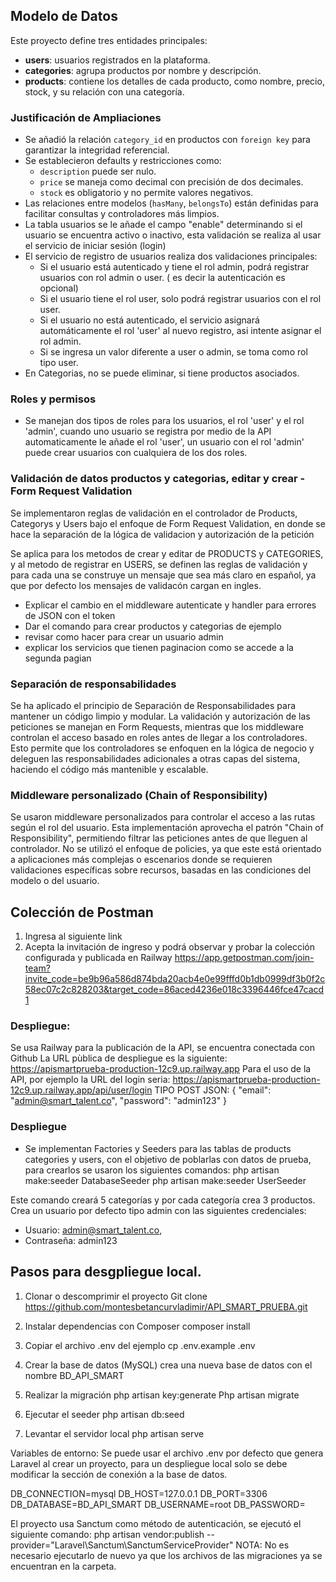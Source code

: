 ## Modelo de Datos
Este proyecto define tres entidades principales:
- **users**: usuarios registrados en la plataforma.
- **categories**: agrupa productos por nombre y descripción.
- **products**: contiene los detalles de cada producto, como nombre, precio, stock, y su relación con una categoría.

### Justificación de Ampliaciones

- Se añadió la relación `category_id` en productos con `foreign key` para garantizar la integridad referencial.
- Se establecieron defaults y restricciones como:
  - `description` puede ser nulo.
  - `price` se maneja como decimal con precisión de dos decimales.
  - `stock` es obligatorio y no permite valores negativos.
- Las relaciones entre modelos (`hasMany`, `belongsTo`) están definidas para facilitar consultas y controladores más limpios.
- La tabla usuarios se le añade el campo "enable" determinando si el usuario se encuentra activo o inactivo, esta validación se realiza al usar el servicio de iniciar sesión (login)
- El servicio de registro de usuarios realiza dos validaciones principales:
  - Si el usuario está autenticado y tiene el rol admin, podrá registrar usuarios con rol admin o user. ( es decir la autenticación es opcional)
  - Si el usuario tiene el rol user, solo podrá registrar usuarios con el rol user.
  - Si el usuario no está autenticado, el servicio asignará automáticamente el rol 'user' al nuevo registro, asi intente asignar el rol admin.
  - Si se ingresa un valor diferente a user o admin, se toma como rol tipo user.
- En Categorias, no se puede eliminar, si tiene productos asociados.

### Roles y permisos
- Se manejan dos tipos de roles para los usuarios, el rol 'user' y el rol 'admin', cuando uno usuario se registra por medio de la API automaticamente le añade el rol 'user', un usuario con el rol 'admin' puede crear usuarios con cualquiera de los dos roles.

### Validación de datos productos y categorias, editar y crear - Form Request Validation

Se implementaron reglas de validación en el controlador de Products, Categorys y Users bajo el enfoque de Form Request Validation, en donde se hace la separación de la lógica de validacion y autorización de la petición

Se aplica para los metodos de crear y editar de PRODUCTS y CATEGORIES, y al metodo de registrar en USERS, se definen las reglas de validación y para cada una se construye un mensaje que sea más claro en español, ya que por defecto los mensajes de validacón cargan en ingles.

- Explicar el cambio en el middleware autenticate y handler para errores de JSON con el token
- Dar el comando para crear productos y categorias de ejemplo
- revisar como hacer para crear un usuario admin 
- explicar los servicios que tienen paginacion como se accede a la segunda pagian

### Separación de responsabilidades

Se ha aplicado el principio de Separación de Responsabilidades para mantener un código limpio y modular. La validación y autorización de las peticiones se manejan en Form Requests, mientras que los middleware controlan el acceso basado en roles antes de llegar a los controladores. Esto permite que los controladores se enfoquen en la lógica de negocio y deleguen las responsabilidades adicionales a otras capas del sistema, haciendo el código más mantenible y escalable.

### Middleware personalizado (Chain of Responsibility)

Se usaron middleware personalizados para controlar el acceso a las rutas según el rol del usuario. Esta implementación aprovecha el patrón "Chain of Responsibility", permitiendo filtrar las peticiones antes de que lleguen al controlador. No se utilizó el enfoque de policies, ya que este está orientado a aplicaciones más complejas o escenarios donde se requieren validaciones específicas sobre recursos, basadas en las condiciones del modelo o del usuario.

## Colección de Postman
1. Ingresa al siguiente link
2. Acepta la invitación de ingreso y podrá observar y probar la colección configurada y publicada en Railway
https://app.getpostman.com/join-team?invite_code=be9b96a586d874bda20acb4e0e99fffd0b1db0999df3b0f2c58ec07c2c828203&target_code=86aced4236e018c3396446fce47cacd1

### Despliegue:
Se usa Railway para la publicación de la API, se encuentra conectada con Github
La URL pùblica de despliegue es la siguiente:
https://apismartprueba-production-12c9.up.railway.app
Para el uso de la API, por ejemplo la URL del login seria:
https://apismartprueba-production-12c9.up.railway.app/api/user/login
TIPO POST
JSON:
{
  "email": "admin@smart_talent.co",
  "password": "admin123"
}

### Despliegue
- Se implementan Factories y Seeders para las tablas de products categories y users, con el objetivo de poblarlas con datos de prueba, para crearlos se usaron los siguientes comandos:
php artisan make:seeder DatabaseSeeder
php artisan make:seeder UserSeeder

Este comando creará 5 categorías y por cada categoría crea 3 productos.
Crea un usuario por defecto tipo admin con las siguientes credenciales:
  - Usuario:  admin@smart_talent.co,
  - Contraseña: admin123

## Pasos para desgpliegue local.
1. Clonar o descomprimir el proyecto
Git clone https://github.com/montesbetancurvladimir/API_SMART_PRUEBA.git

2.  Instalar dependencias con Composer 
composer install

3. Copiar el archivo .env del ejemplo
cp .env.example .env

4. Crear la base de datos (MySQL) crea una nueva base de datos con el nombre BD_API_SMART

5. Realizar la migración
php artisan key:generate
Php artisan migrate

6. Ejecutar el seeder
php artisan db:seed

7. Levantar el servidor local
php artisan serve

Variables de entorno:
Se puede usar el archivo .env por defecto que genera Laravel al crear un proyecto, para un despliegue local solo se debe modificar la sección de conexión a la base de datos.

DB_CONNECTION=mysql
DB_HOST=127.0.0.1
DB_PORT=3306
DB_DATABASE=BD_API_SMART
DB_USERNAME=root
DB_PASSWORD=

El proyecto usa Sanctum como método de autenticación, se ejecutó el siguiente comando:
php artisan vendor:publish --provider="Laravel\Sanctum\SanctumServiceProvider"
NOTA: No es necesario ejecutarlo de nuevo ya que los archivos de las migraciones ya se encuentran en la carpeta.




